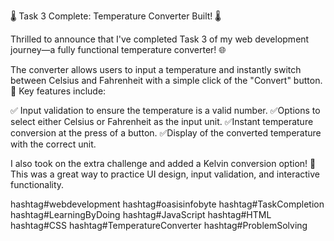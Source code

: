 🌡️ Task 3 Complete: Temperature Converter Built! 🌡️

Thrilled to announce that I've completed Task 3 of my web development journey—a fully functional temperature converter! 🌐

The converter allows users to input a temperature and instantly switch between Celsius and Fahrenheit with a simple click of the "Convert" button.
🔑 Key features include:

✅ Input validation to ensure the temperature is a valid number.
✅Options to select either Celsius or Fahrenheit as the input unit.
✅Instant temperature conversion at the press of a button.
✅Display of the converted temperature with the correct unit.

I also took on the extra challenge and added a Kelvin conversion option! 🌟
This was a great way to practice UI design, input validation, and interactive functionality.

hashtag#webdevelopment hashtag#oasisinfobyte hashtag#TaskCompletion hashtag#LearningByDoing hashtag#JavaScript hashtag#HTML hashtag#CSS hashtag#TemperatureConverter hashtag#ProblemSolving
